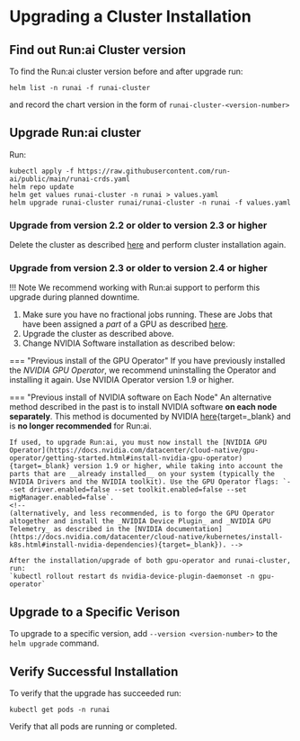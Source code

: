 
# Upgrading a Cluster Installation

## Find out Run:ai Cluster version 

To find the Run:ai cluster version before and after upgrade run:

```
helm list -n runai -f runai-cluster
```

and record the chart version in the form of `runai-cluster-<version-number>`

## Upgrade Run:ai cluster 
Run:

```
kubectl apply -f https://raw.githubusercontent.com/run-ai/public/main/runai-crds.yaml
helm repo update
helm get values runai-cluster -n runai > values.yaml
helm upgrade runai-cluster runai/runai-cluster -n runai -f values.yaml
```

### Upgrade from version 2.2 or older to version 2.3 or higher

Delete the cluster as described [here](cluster-delete.md) and perform cluster installation again.

### Upgrade from version 2.3 or older to version 2.4 or higher

!!! Note
    We recommend working with Run:ai support to perform this upgrade during planned downtime.

1. Make sure you have no fractional jobs running. These are Jobs that have been assigned a _part_ of a GPU as described [here](../../../Researcher/scheduling/fractions.md).
2. Upgrade the cluster as described above.
3. Change NVIDIA Software installation as described below:

=== "Previous install of the GPU Operator"
    If you have previously installed the _NVIDIA GPU Operator_, we recommend uninstalling the Operator and installing it again. Use NVIDIA Operator version 1.9 or higher. 

=== "Previous install of NVIDIA software on Each Node"
    An alternative method described in the past is to install NVIDIA software __on each node separately__. This method is documented by NVIDIA [here](https://docs.nvidia.com/datacenter/cloud-native/kubernetes/install-k8s.html#install-nvidia-dependencies){target=_blank} and is __no longer recommended__ for Run:ai.

    If used, to upgrade Run:ai, you must now install the [NVIDIA GPU Operator](https://docs.nvidia.com/datacenter/cloud-native/gpu-operator/getting-started.html#install-nvidia-gpu-operator){target=_blank} version 1.9 or higher, while taking into account the parts that are __already installed__ on your system (typically the NVIDIA Drivers and the NVIDIA toolkit). Use the GPU Operator flags: `--set driver.enabled=false --set toolkit.enabled=false --set migManager.enabled=false`.
    <!-- 
    (alternatively, and less recommended, is to forgo the GPU Operator altogether and install the _NVIDIA Device Plugin_ and _NVIDIA GPU Telemetry_ as described in the [NVIDIA documentation](https://docs.nvidia.com/datacenter/cloud-native/kubernetes/install-k8s.html#install-nvidia-dependencies){target=_blank}). -->

    After the installation/upgrade of both gpu-operator and runai-cluster, run:
    `kubectl rollout restart ds nvidia-device-plugin-daemonset -n gpu-operator`

## Upgrade to a Specific Verison

To upgrade to a specific version, add `--version <version-number>` to the `helm upgrade` command. 

## Verify Successful Installation

To verify that the upgrade has succeeded run:

```
kubectl get pods -n runai
```

Verify that all pods are running or completed.


